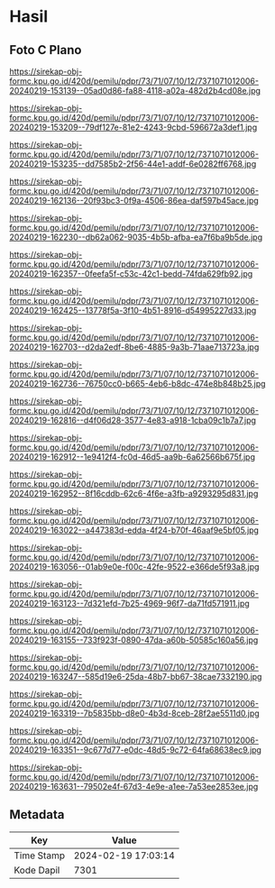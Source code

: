 # Hasil

## Foto C Plano

https://sirekap-obj-formc.kpu.go.id/420d/pemilu/pdpr/73/71/07/10/12/7371071012006-20240219-153139--05ad0d86-fa88-4118-a02a-482d2b4cd08e.jpg

https://sirekap-obj-formc.kpu.go.id/420d/pemilu/pdpr/73/71/07/10/12/7371071012006-20240219-153209--79df127e-81e2-4243-9cbd-596672a3def1.jpg

https://sirekap-obj-formc.kpu.go.id/420d/pemilu/pdpr/73/71/07/10/12/7371071012006-20240219-153235--dd7585b2-2f56-44e1-addf-6e0282ff6768.jpg

https://sirekap-obj-formc.kpu.go.id/420d/pemilu/pdpr/73/71/07/10/12/7371071012006-20240219-162136--20f93bc3-0f9a-4506-86ea-daf597b45ace.jpg

https://sirekap-obj-formc.kpu.go.id/420d/pemilu/pdpr/73/71/07/10/12/7371071012006-20240219-162230--db62a062-9035-4b5b-afba-ea7f6ba9b5de.jpg

https://sirekap-obj-formc.kpu.go.id/420d/pemilu/pdpr/73/71/07/10/12/7371071012006-20240219-162357--0feefa5f-c53c-42c1-bedd-74fda629fb92.jpg

https://sirekap-obj-formc.kpu.go.id/420d/pemilu/pdpr/73/71/07/10/12/7371071012006-20240219-162425--13778f5a-3f10-4b51-8916-d54995227d33.jpg

https://sirekap-obj-formc.kpu.go.id/420d/pemilu/pdpr/73/71/07/10/12/7371071012006-20240219-162703--d2da2edf-8be6-4885-9a3b-71aae713723a.jpg

https://sirekap-obj-formc.kpu.go.id/420d/pemilu/pdpr/73/71/07/10/12/7371071012006-20240219-162736--76750cc0-b665-4eb6-b8dc-474e8b848b25.jpg

https://sirekap-obj-formc.kpu.go.id/420d/pemilu/pdpr/73/71/07/10/12/7371071012006-20240219-162816--d4f06d28-3577-4e83-a918-1cba09c1b7a7.jpg

https://sirekap-obj-formc.kpu.go.id/420d/pemilu/pdpr/73/71/07/10/12/7371071012006-20240219-162912--1e9412f4-fc0d-46d5-aa9b-6a62566b675f.jpg

https://sirekap-obj-formc.kpu.go.id/420d/pemilu/pdpr/73/71/07/10/12/7371071012006-20240219-162952--8f16cddb-62c6-4f6e-a3fb-a9293295d831.jpg

https://sirekap-obj-formc.kpu.go.id/420d/pemilu/pdpr/73/71/07/10/12/7371071012006-20240219-163022--a447383d-edda-4f24-b70f-46aaf9e5bf05.jpg

https://sirekap-obj-formc.kpu.go.id/420d/pemilu/pdpr/73/71/07/10/12/7371071012006-20240219-163056--01ab9e0e-f00c-42fe-9522-e366de5f93a8.jpg

https://sirekap-obj-formc.kpu.go.id/420d/pemilu/pdpr/73/71/07/10/12/7371071012006-20240219-163123--7d321efd-7b25-4969-96f7-da71fd571911.jpg

https://sirekap-obj-formc.kpu.go.id/420d/pemilu/pdpr/73/71/07/10/12/7371071012006-20240219-163155--733f923f-0890-47da-a60b-50585c160a56.jpg

https://sirekap-obj-formc.kpu.go.id/420d/pemilu/pdpr/73/71/07/10/12/7371071012006-20240219-163247--585d19e6-25da-48b7-bb67-38cae7332190.jpg

https://sirekap-obj-formc.kpu.go.id/420d/pemilu/pdpr/73/71/07/10/12/7371071012006-20240219-163319--7b5835bb-d8e0-4b3d-8ceb-28f2ae5511d0.jpg

https://sirekap-obj-formc.kpu.go.id/420d/pemilu/pdpr/73/71/07/10/12/7371071012006-20240219-163351--9c677d77-e0dc-48d5-9c72-64fa68638ec9.jpg

https://sirekap-obj-formc.kpu.go.id/420d/pemilu/pdpr/73/71/07/10/12/7371071012006-20240219-163631--79502e4f-67d3-4e9e-a1ee-7a53ee2853ee.jpg


## Metadata

| Key        | Value               |
| ---------- | ------------------- |
| Time Stamp | 2024-02-19 17:03:14 |
| Kode Dapil | 7301                |



